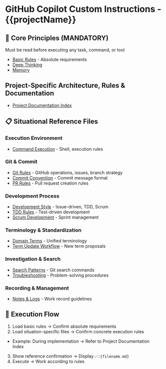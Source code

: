 # GitHub Copilot Custom Instructions - {{projectName}}

## 🚨 Core Principles (MANDATORY)

Must be read before executing any task, command, or tool

- [Basic Rules](./instructions/base.md) - Absolute requirements
- [Deep Thinking](./instructions/deep-think.md)
- [Memory](./instructions/memory.md)

## Project-Specific Architecture, Rules & Documentation

- [Project Documentation Index](./docs/README.md)

## 📋 Situational Reference Files

### Execution Environment

- [Command Execution](./instructions/command.md) - Shell, execution rules

### Git & Commit

- [Git Rules](./instructions/git.md) - GitHub operations, issues, branch strategy
- [Commit Convention](./instructions/commit-rules.md) - Commit message format
- [PR Rules](./instructions/pr-rules.md) - Pull request creation rules

### Development Process

- [Development Style](./instructions/develop.md) - Issue-driven, TDD, Scrum
- [TDD Rules](./instructions/KentBeck-tdd-rules.md) - Test-driven development
- [Scrum Development](./instructions/scrum.md) - Sprint management

### Terminology & Standardization

- [Domain Terms](./instructions/domain-terms.md) - Unified terminology
- [Term Update Workflow](./instructions/domain-term-workflow.md) - New term proposals

### Investigation & Search

- [Search Patterns](./instructions/search-patterns.md) - Git search commands
- [Troubleshooting](./instructions/troubleshooting.md) - Problem-solving procedures

### Recording & Management

- [Notes & Logs](./instructions/note.md) - Work record guidelines

## 🔄 Execution Flow

1. Load basic rules → Confirm absolute requirements
2. Load situation-specific files → Confirm concrete execution rules

- Example: During implementation → Refer to Project Documentation Index

3. Show reference confirmation → Display `✅️:{filename.md}`
4. Execute → Work according to rules